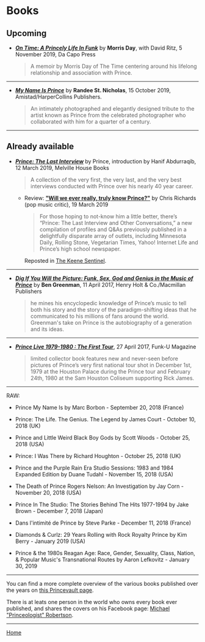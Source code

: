 
# Books

## Upcoming

 - [***On Time: A Princely Life In Funk***](https://www.dacapopress.com/titles/morris-day/on-time/9780306922206/) by **Morris Day**, with David Ritz, 5 November 2019, Da Capo Press

    > A memoir by Morris Day of The Time centering around his lifelong relationship and association with Prince.

---
    
 - [***My Name Is Prince***](https://www.harpercollins.com/9780062939234/my-name-is-prince/) by **Randee St. Nicholas**, 15 October 2019, Amistad/HarperCollins Publishers.
 
    > An intimately photographed and elegantly designed tribute to the artist known as Prince from the celebrated photographer who collaborated with him for a quarter of a century.

---

## Already available

 - [***Prince: The Last Interview***](https://www.mhpbooks.com/books/prince-the-last-interview/) by Prince, introduction by Hanif Abdurraqib, 12 March 2019, Melville House Books 

    > A collection of the very first, the very last, and the very best interviews conducted with Prince over his nearly 40 year career.
    
    - Review: [**"Will we ever really, truly know Prince?"**](https://www.washingtonpost.com/entertainment/books/will-we-ever-really-truly-know-prince/2019/03/18/4ae1f464-49a0-11e9-9663-00ac73f49662_story.html) by Chris Richards (pop music critic), 19 March 2019
    
       > For those hoping to not-know him a little better, there’s “Prince: The Last Interview and Other Conversations,” a new compilation of profiles and Q&As previously published in a delightfully disparate array of outlets, including Minnesota Daily, Rolling Stone, Vegetarian Times, Yahoo! Internet Life and Prince’s high school newspaper.
       
       Reposted in [The Keene Sentinel](https://www.sentinelsource.com/will-we-ever-really-truly-know-prince/article_e533dc18-5d86-52b4-b914-73d7f7dac9b6.html).

---

 - [***Dig If You Will the Picture: Funk, Sex, God and Genius in the Music of Prince***](https://us.macmillan.com/books/9781250128379) by **Ben Greenman**, 11 April 2017, Henry Holt & Co./Macmillan Publishers
 
    > he mines his encyclopedic knowledge of Prince’s music to tell both his story and the story of the paradigm-shifting ideas that he communicated to his millions of fans around the world. Greenman's take on Prince is the autobiography of a generation and its ideas.

---
 
 - [***Prince Live 1979-1980 : The First Tour***](http://www.funku.fr/en/2017/prince-live-1979-1980-the-first-tour-2/), 27 April 2017, Funk-U Magazine
 
    > limited collector book features new and never-seen before pictures of Prince’s very first national tour shot in December 1st, 1979 at the Houston Palace during the Prince tour and February 24th, 1980 at the Sam Houston Coliseum supporting Rick James.
    
---

RAW:

- Prince My Name Is by Marc Borbon - September 20, 2018 (France)

- Prince: The Life. The Genius. The Legend by James Court - October 10, 2018 (UK)

- Prince and Little Weird Black Boy Gods by Scott Woods - October 25, 2018 (USA)

- Prince: I Was There by Richard Houghton - October 25, 2018 (UK)

- Prince and the Purple Rain Era Studio Sessions: 1983 and 1984 Expanded Edition by Duane Tudahl - November 15, 2018 (USA)

- The Death of Prince Rogers Nelson: An Investigation by Jay Corn - November 20, 2018 (USA)

- Prince In The Studio: The Stories Behind The Hits 1977-1994 by Jake Brown - December 7, 2018 (Japan)

- Dans l'intimité de Prince by Steve Parke - December 11, 2018 (France)

- Diamonds & Curlz: 29 Years Rolling with Rock Royalty Prince by Kim Berry - January 2019 (USA)

- Prince & the 1980s Reagan Age: Race, Gender, Sexuality, Class, Nation, & Popular Music's Transnational Routes by Aaron Lefkovitz - January 30, 2019
 
---

You can find a more complete overview of the various books published over the years on [this Princevault page](http://www.princevault.com/index.php?title=Bibliography). 

There is at leats one person in the world who owns every book ever published, and shares the covers on his Facebook page: [Michael "Princeologist" Robertson](https://www.facebook.com/worldpeacewithmichael).

---

[Home](../)

